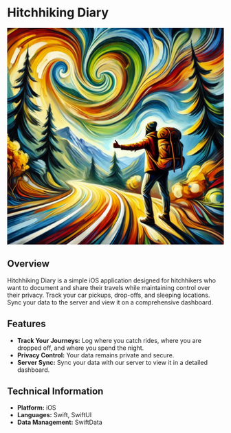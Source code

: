 # Hitchhiking Diary

![Hitchhiking Diary Logo](docs/logo.jpg)

## Overview

Hitchhiking Diary is a simple iOS application designed for hitchhikers who want to document and share their travels while maintaining control over their privacy. Track your car pickups, drop-offs, and sleeping locations. Sync your data to the server and view it on a comprehensive dashboard.

## Features

- **Track Your Journeys:** Log where you catch rides, where you are dropped off, and where you spend the night.
- **Privacy Control:** Your data remains private and secure.
- **Server Sync:** Sync your data with our server to view it in a detailed dashboard.

## Technical Information

- **Platform:** iOS
- **Languages:** Swift, SwiftUI
- **Data Management:** SwiftData

